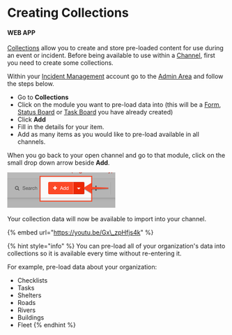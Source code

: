 # Creating Collections

#### WEB APP

[Collections](./) allow you to create and store pre-loaded content for use during an event or incident. Before being available to use within a [Channel](../channels/), first you need to create some collections.

Within your [Incident Management](../getting-started.md) account go to the [Admin Area](../admin-area.md) and follow the steps below.

* Go to **Collections**
* Click on the module you want to pre-load data into \(this will be a [Form](../forms/), [Status Board](../status-boards/) or [Task Board](../task-boards.md) you have already created\)
* Click **Add**
* Fill in the details for your item.
* Add as many items as you would like to pre-load available in all channels.

When you go back to your open channel and go to that module, click on the small drop down arrow beside **Add**.

![](../../.gitbook/assets/creating-collections-.png)

Your collection data will now be available to import into your channel.

{% embed url="https://youtu.be/Gx\_zpHfjs4k" %}

{% hint style="info" %}
You can pre-load all of your organization's data into collections so it is available every time without re-entering it.

For example, pre-load data about your organization:

* Checklists
* Tasks
* Shelters
* Roads
* Rivers
* Buildings
* Fleet
{% endhint %}

